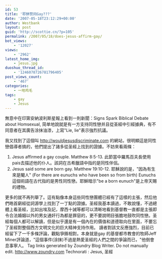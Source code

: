 ```yaml
---
id: 53
title: '耶稣赞同Gay???'
date: '2007-05-18T23:12:29+00:00'
author: Westbank
layout: post
guid: 'http://scottie.cn/?p=105'
permalink: /2007/05/18/does-jesus-affirm-gay/
bot_views:
    - '12027'
views:
    - '2962'
latest_home_img:
    - jesus.jpg
duoshuo_thread_id:
    - '1246078726781796405'
post_views_count:
    - '467'
categories:
    - 一地鸡毛
tags:
    - gay
    - Jesus
---
```



無意中在印第安納波利斯星報上看到一則新聞：Signs Spark Biblical Debate about Homsexual, 简单地說就是有一方支持同性戀并且從圣經中引經據典，有不同意者在其廣告涂抹油漆，上寫"Lie, lie"表示強烈抗議。

我又找到了這個叫 http://wouldjesusdiscriminate.com 的網站，很明顯這是同性戀倡導者搞的，他們提出了諸多從圣經上找到的證據。不妨來看兩條：
1) Jesus affirmed a gay couple. Matthew 8:5-13. 此節當中羅馬百夫長使用 pais去描述他的仆人。該詞在古希臘語中指的是同性伴侶。
2) Jesus said some are born gay. Matthew 19:10-12. 耶穌說的是，"因為有生來是閹人" (For there are eunuchs who have been so from birth) Eunuchs 這個術語在古代指的是男性同性戀。耶穌暗示"be a born eunuch"是上帝天賜的禮物。

更多的就不再列舉了。這有點像本身這些同性戀團體已經有了這樣的主張，然后他們皓首窮經從詞源學上找到了一丁點的證據。圣經我基本讀過，不敢說懂，不過總體上看圣經，比如出埃及記，摩西十誡等都可以清晰地看到基督教一直都是主張即令合法婚姻以外的男女通奸行為都是罪惡的，更不要說明目張膽地鼓吹同性戀。圣經每個人都可以解讀，但是似乎還是有一個內在的價值和道德取向在里面，不要忘了圣經對整個西方文明文化的巨大精神支持作用。
讀者對該文反應強烈，目前已經留下了一千多條評論，觀點爭鋒相對。本身就是gay 的基督都市教會的牧師Jeff Miner評論道，"這個事件(涂抹)不過是熱愛圣經的人們之間的爭論而已，"他倒會息事寧人。
 Tag links generated by Zoundry Blog Writer. Do not manually edit. http://www.zoundry.com 
Technorati : Jesus, 圣經
